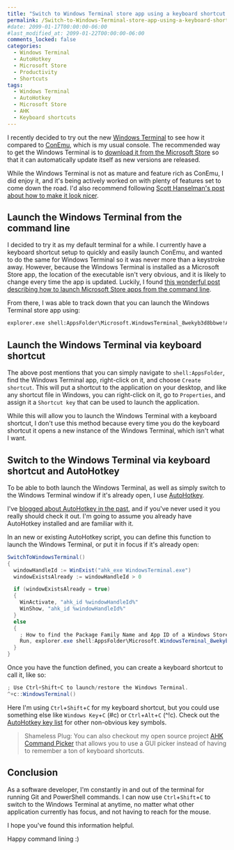 ```yaml
---
title: "Switch to Windows Terminal store app using a keyboard shortcut and AutoHotkey"
permalink: /Switch-to-Windows-Terminal-store-app-using-a-keyboard-shortcut-and-AutoHotkey/
#date: 2099-01-17T00:00:00-06:00
#last_modified_at: 2099-01-22T00:00:00-06:00
comments_locked: false
categories:
  - Windows Terminal
  - AutoHotkey
  - Microsoft Store
  - Productivity
  - Shortcuts
tags:
  - Windows Terminal
  - AutoHotkey
  - Microsoft Store
  - AHK
  - Keyboard shortcuts
---
```


I recently decided to try out the new [Windows Terminal](https://github.com/microsoft/terminal) to see how it compared to [ConEmu](https://conemu.github.io), which is my usual console.
The recommended way to get the Windows Terminal is to [download it from the Microsoft Store](https://www.microsoft.com/en-us/p/windows-terminal/9n0dx20hk701) so that it can automatically update itself as new versions are released.

While the Windows Terminal is not as mature and feature rich as ConEmu, I did enjoy it, and it's being actively worked on with plenty of features set to come down the road.
I'd also recommend following [Scott Hanselman's post about how to make it look nicer](https://www.hanselman.com/blog/HowToMakeAPrettyPromptInWindowsTerminalWithPowerlineNerdFontsCascadiaCodeWSLAndOhmyposh.aspx).

## Launch the Windows Terminal from the command line

I decided to try it as my default terminal for a while.
I currently have a keyboard shortcut setup to quickly and easily launch ConEmu, and wanted to do the same for Windows Terminal so it was never more than a keystroke away.
However, because the Windows Terminal is installed as a Microsoft Store app, the location of the executable isn't very obvious, and it is likely to change every time the app is updated.
Luckily, I found [this wonderful post describing how to launch Microsoft Store apps from the command line](https://answers.microsoft.com/en-us/windows/forum/windows_10-windows_store/starting-windows-10-store-app-from-the-command/836354c5-b5af-4d6c-b414-80e40ed14675).

From there, I was able to track down that you can launch the Windows Terminal store app using:

```cmd
explorer.exe shell:AppsFolder\Microsoft.WindowsTerminal_8wekyb3d8bbwe!App
```

## Launch the Windows Terminal via keyboard shortcut

The above post mentions that you can simply navigate to `shell:AppsFolder`, find the Windows Terminal app, right-click on it, and choose `Create shortcut`.
This will put a shortcut to the application on your desktop, and like any shortcut file in Windows, you can right-click on it, go to `Properties`, and assign it a `Shortcut key` that can be used to launch the application.

While this will allow you to launch the Windows Terminal with a keyboard shortcut, I don't use this method because every time you do the keyboard shortcut it opens a new instance of the Windows Terminal, which isn't what I want.

## Switch to the Windows Terminal via keyboard shortcut and AutoHotkey

To be able to both launch the Windows Terminal, as well as simply switch to the Windows Terminal window if it's already open, I use [AutoHotkey](https://www.autohotkey.com).

I've [blogged about AutoHotkey in the past](https://blog.danskingdom.com/categories/#autohotkey), and if you've never used it you really should check it out.
I'm going to assume you already have AutoHotkey installed and are familiar with it.

In an new or existing AutoHotkey script, you can define this function to launch the Windows Terminal, or put it in focus if it's already open:

```csharp
SwitchToWindowsTerminal()
{
  windowHandleId := WinExist("ahk_exe WindowsTerminal.exe")
  windowExistsAlready := windowHandleId > 0

  if (windowExistsAlready = true)
  {
    WinActivate, "ahk_id %windowHandleId%"
    WinShow, "ahk_id %windowHandleId%"
  }
  else
  {
    ; How to find the Package Family Name and App ID of a Windows Store app to launch it from the command line: https://answers.microsoft.com/en-us/windows/forum/windows_10-windows_store/starting-windows-10-store-app-from-the-command/836354c5-b5af-4d6c-b414-80e40ed14675
    Run, explorer.exe shell:AppsFolder\Microsoft.WindowsTerminal_8wekyb3d8bbwe!App
  }
}
```

Once you have the function defined, you can create a keyboard shortcut to call it, like so:

```csharp
; Use Ctrl+Shift+C to launch/restore the Windows Terminal.
^+c::WindowsTerminal()
```

Here I'm using `Ctrl`+`Shift`+`C` for my keyboard shortcut, but you could use something else like `Windows Key`+`C` (#c) or `Ctrl`+`Alt`+`C` (^!c).
Check out the [AutoHotkey key list](https://www.autohotkey.com/docs/KeyList.htm) for other non-obvious key symbols.

> Shameless Plug: You can also checkout my open source project [AHK Command Picker](https://github.com/deadlydog/AHKCommandPicker) that allows you to use a GUI picker instead of having to remember a ton of keyboard shortcuts.

## Conclusion

As a software developer, I'm constantly in and out of the terminal for running Git and PowerShell commands.
I can now use `Ctrl`+`Shift`+`C` to switch to the Windows Terminal at anytime, no matter what other application currently has focus, and not having to reach for the mouse.

I hope you've found this information helpful.

Happy command lining :)
